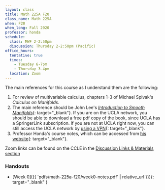 ```yaml
---
layout: class
title: Math 225A F20
class_name: Math 225A
when: F20
when_long: Fall 2020
professor: honda
schedule:
  class: MWF 2-2:50pm
  discussion: Thursday 2-2:50pm (Pacific)
office_hours: 
  tentative: true
  times:
    - Tuesday 6-7pm
    - Thursday 3-4pm
  location: Zoom
---
```


The main references for this course as I understand them are the following:

1. For review of multivariable calculus, chapters 1-3 of Michael Spivak's *Calculus on Manifolds*.
2. The main reference should be John Lee's 
   [*Introduction to Smooth Manifolds*](https://link.springer.com/book/10.1007/978-1-4419-9982-5){: target="_blank"}.
   If you are on the UCLA network, you should be able to download a free pdf copy of the book,
   since UCLA has a SpringerLink subscription. If you are not at UCLA right now, you can still 
   access the UCLA network by 
   [using a VPN](https://www.it.ucla.edu/it-support-center/services/virtual-private-network-vpn-clients){: target="_blank"}.
3. Professor Honda's course notes, which can be accessed from 
   [his website](https://www.math.ucla.edu/~honda/Math%20225A%20fall%202020%20syllabus.html){: target="_blank"}.

Zoom links can be found on the CCLE in the [Discussion Links & Materials section](https://ccle.ucla.edu/course/view/20F-MATH225A-1?section=1)

### Handouts

* [Week 0]({{ 'pdfs/math-225a-f20/week0-notes.pdf' | relative_url }}){: target="_blank" }
